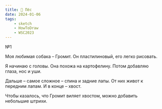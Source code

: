```yaml
---
title: 🐶 Пёс
date: 2024-01-06
tags:
    - sketch
    - HowToDraw
    - WSC2023
---
```


№1

Моя любимая собака – Громит. Он пластилиновый, его легко рисовать.

Я начинаю с головы. Она похожа на картофелину. Потом добавляю глаза, нос и уши.

Дальше – самое сложное – спина и задние лапы. От них живот к передним лапам. И в конце – хвост.

Чтобы казалось, что Громит виляет хвостом, можно добавить небольшие штрихи.
